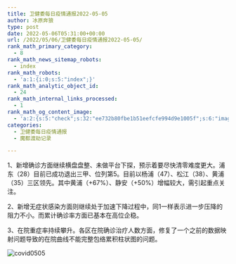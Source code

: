 ```yaml
---
title: 卫健委每日疫情通报2022-05-05
author: 冰原奔狼
type: post
date: 2022-05-06T05:31:00+00:00
url: /2022/05/06/卫健委每日疫情通报2022-05-05/
rank_math_primary_category:
  - 8
rank_math_news_sitemap_robots:
  - index
rank_math_robots:
  - 'a:1:{i:0;s:5:"index";}'
rank_math_analytic_object_id:
  - 24
rank_math_internal_links_processed:
  - 1
rank_math_og_content_image:
  - 'a:2:{s:5:"check";s:32:"ee732b80fbe1b51eefcfe994d9e1005f";s:6:"images";a:0:{}}'
categories:
  - 卫健委每日疫情通报
  - 魔都渡劫记录

---
```

1、新增确诊方面继续横盘盘整、未做平台下探，预示着要尽快清零难度更大。浦东（28）目前已成功退出三甲、位列第5。目前以杨浦（47）、松江（38）、黄浦（35）三区领先。其中黄浦（+67%）、静安（+50%）增幅较大，需引起重点关注。

2、新增无症状感染方面则继续处于加速下降过程中，同1一样表示进一步压降的阻力不小。而累计确诊率方面已基本在高位企稳。

3、在院重症率持续攀升。各区在院确诊治疗人数方面，修复了一个之前的数据映射问题导致的在院曲线不能完整包络累积柱状图的问题。

<img decoding="async" src="https://i0.wp.com/s2.loli.net/2022/05/06/LDAuJX3yf5hEMn8.jpg?w=640&#038;ssl=1" alt="covid0505" data-recalc-dims="1" />